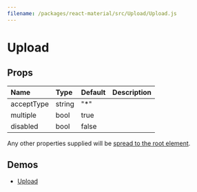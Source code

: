 ```yaml
---
filename: /packages/react-material/src/Upload/Upload.js
---
```


<!--- This documentation is automatically generated, do not try to edit it. -->

# Upload



## Props

| Name | Type | Default | Description |
|:-----|:-----|:--------|:------------|
| <span class="prop-name">acceptType</span> | <span class="prop-type">string | <span class="prop-default">"*"</span> |  |
| <span class="prop-name">multiple</span> | <span class="prop-type">bool | <span class="prop-default">true</span> |  |
| <span class="prop-name">disabled</span> | <span class="prop-type">bool | <span class="prop-default">false</span> |  |

Any other properties supplied will be [spread to the root element](/guides/api#spread).

## Demos

- [Upload](/demos/upload)

